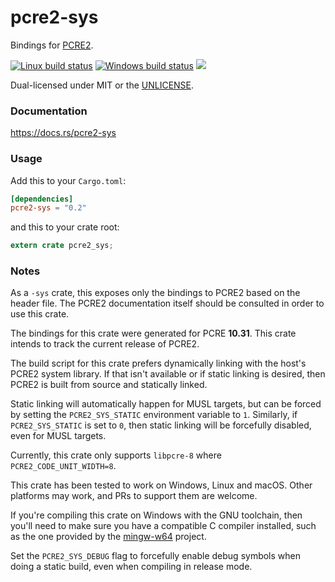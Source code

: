 pcre2-sys
=========
Bindings for [PCRE2](https://www.pcre.org/).

[![Linux build status](https://api.travis-ci.org/BurntSushi/rust-pcre2.png)](https://travis-ci.org/BurntSushi/rust-pcre2)
[![Windows build status](https://ci.appveyor.com/api/projects/status/github/BurntSushi/rust-pcre2?svg=true)](https://ci.appveyor.com/project/BurntSushi/rust-pcre2)
[![](https://meritbadge.herokuapp.com/pcre2-sys)](https://crates.io/crates/pcre2-sys)

Dual-licensed under MIT or the [UNLICENSE](https://unlicense.org/).


### Documentation

https://docs.rs/pcre2-sys


### Usage

Add this to your `Cargo.toml`:

```toml
[dependencies]
pcre2-sys = "0.2"
```

and this to your crate root:

```rust
extern crate pcre2_sys;
```


### Notes

As a `-sys` crate, this exposes only the bindings to PCRE2 based on the header
file. The PCRE2 documentation itself should be consulted in order to use this
crate.

The bindings for this crate were generated for PCRE **10.31**. This crate
intends to track the current release of PCRE2.

The build script for this crate prefers dynamically linking with the host's
PCRE2 system library. If that isn't available or if static linking is desired,
then PCRE2 is built from source and statically linked.

Static linking will automatically happen for MUSL targets, but can be forced by
setting the `PCRE2_SYS_STATIC` environment variable to `1`. Similarly, if
`PCRE2_SYS_STATIC` is set to `0`, then static linking will be forcefully
disabled, even for MUSL targets.

Currently, this crate only supports `libpcre-8` where
`PCRE2_CODE_UNIT_WIDTH=8`.

This crate has been tested to work on Windows, Linux and macOS. Other platforms
may work, and PRs to support them are welcome.

If you're compiling this crate on Windows with the GNU toolchain, then you'll
need to make sure you have a compatible C compiler installed, such as the one
provided by the [mingw-w64](http://mingw-w64.org) project.

Set the `PCRE2_SYS_DEBUG` flag to forcefully enable debug symbols when doing a
static build, even when compiling in release mode.
